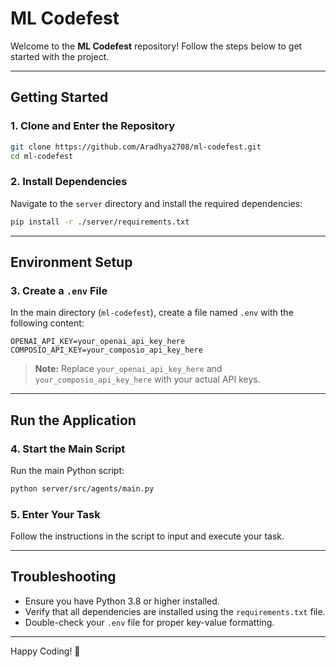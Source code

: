 # ML Codefest

Welcome to the **ML Codefest** repository! Follow the steps below to get started with the project.

---

## Getting Started

### 1. Clone and Enter the Repository
```bash
git clone https://github.com/Aradhya2708/ml-codefest.git
cd ml-codefest
```

### 2. Install Dependencies
Navigate to the `server` directory and install the required dependencies:
```bash
pip install -r ./server/requirements.txt
```

---

## Environment Setup

### 3. Create a `.env` File
In the main directory (`ml-codefest`), create a file named `.env` with the following content:
```
OPENAI_API_KEY=your_openai_api_key_here
COMPOSIO_API_KEY=your_composio_api_key_here
```
> **Note:** Replace `your_openai_api_key_here` and `your_composio_api_key_here` with your actual API keys.

---

## Run the Application

### 4. Start the Main Script
Run the main Python script:
```bash
python server/src/agents/main.py
```

### 5. Enter Your Task
Follow the instructions in the script to input and execute your task.

---

## Troubleshooting
- Ensure you have Python 3.8 or higher installed.
- Verify that all dependencies are installed using the `requirements.txt` file.
- Double-check your `.env` file for proper key-value formatting.

---

Happy Coding! 🚀
